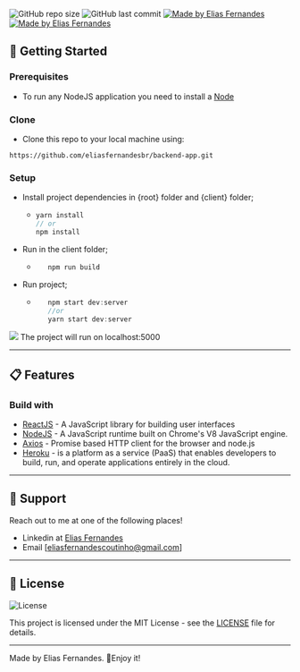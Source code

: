 ![GitHub repo size](https://img.shields.io/github/repo-size/eliasfernandesbr/desafio-boxgroup?color=orange&logo=GitHub)
![GitHub last commit](https://img.shields.io/github/last-commit/eliasfernandesbr/desafio-boxgroup)
<a href="https://heroku.com" target="_blank">
  <img alt="Made by Elias Fernandes" src="https://img.shields.io/badge/-Deploy Link-blueviolet?logo=Heroku&logoColor=white" />
  </a>
 <a href="https://www.linkedin.com/in/fernandesnetobr/" target="_blank">
  <img alt="Made by Elias Fernandes" src="https://img.shields.io/badge/-Linkedin-blue?logo=LinkedIn&logoColor=white" />
  </a>
  
  
  ## 🚀 Getting Started

### Prerequisites

- To run any NodeJS application you need to install a [Node](https://nodejs.org/en/) 


### Clone

- Clone this repo to your local machine using:

```
https://github.com/eliasfernandesbr/backend-app.git
```

### Setup

- Install project dependencies in {root} folder and {client} folder;
  - ```javascript
    yarn install
    // or
    npm install
    ```
- Run in the client folder;

  - ```javascript
       npm run build
    ```
- Run project; 

  - ```javascript
       npm start dev:server
       //or
       yarn start dev:server
    ```    
 <img src= https://img.shields.io/badge/PROJECT-RUN-green/> 
 The project will run on localhost:5000

---

## 📋 Features

### Build with

- [ReactJS](https://reactjs.org/) - A JavaScript library for building user interfaces
- [NodeJS](https://nodejs.org/) - A JavaScript runtime built on Chrome's V8 JavaScript engine.
- [Axios](https://www.npmjs.com/package/axios) - Promise based HTTP client for the browser and node.js
- [Heroku](https://heroku.com/) - is a platform as a service (PaaS) that enables developers to build, run, and operate applications entirely in the cloud.
---

## 📌 Support

Reach out to me at one of the following places!

- Linkedin at [Elias Fernandes](https://www.linkedin.com/in/fernandesnetobr/)
- Email [eliasfernandescoutinho@gmail.com]

---
## 📝 License

<img alt="License" src="https://img.shields.io/badge/license-MIT-%2304D361?color=rgb(89,101,224)">

This project is licensed under the MIT License - see the [LICENSE](LICENSE) file for details.

---

Made by Elias Fernandes. 🚀Enjoy it!
